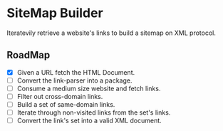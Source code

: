 # SiteMap Builder

Iteratevily retrieve a website's links to build a sitemap on XML protocol.


## RoadMap

- [X] Given a URL fetch the HTML Document.
- [ ] Convert the link-parser into a package.
- [ ] Consume a medium size website and fetch links.
- [ ] Filter out cross-domain links.
- [ ] Build a set of same-domain links.
- [ ] Iterate through non-visited links from the set's links.
- [ ] Convert the link's set into a valid XML document.
